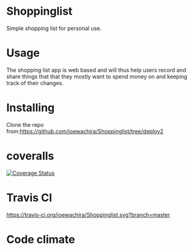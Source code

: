 # Shoppinglist
Simple shopping list for personal use.


# Usage

The shopping list app is web based and will thus help users record and share things that that they mostly want to spend money
on and keeping track of their changes.

# Installing
Clone the repo from:https://github.com/joewachira/Shoppinglist/tree/deploy2

# coveralls
[![Coverage Status](https://coveralls.io/repos/github/joewachira/Shoppinglist/badge.svg?branch=deploy2)](https://coveralls.io/github/joewachira/Shoppinglist?branch=deploy2)

# Travis CI
https://travis-ci.org/joewachira/Shoppinglist.svg?branch=master


# Code climate
